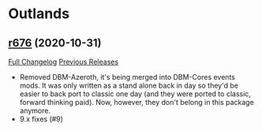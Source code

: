 # <DBM> Outlands

## [r676](https://github.com/DeadlyBossMods/DBM-BCVanilla/tree/r676) (2020-10-31)
[Full Changelog](https://github.com/DeadlyBossMods/DBM-BCVanilla/compare/r675...r676) [Previous Releases](https://github.com/DeadlyBossMods/DBM-BCVanilla/releases)

- Removed DBM-Azeroth, it's being merged into DBM-Cores events mods. It was only written as a stand alone back in day so they'd be easier to back port to classic one day (and they were ported to classic, forward thinking paid). Now, however, they don't belong in this package anymore.  
- 9.x fixes (#9)  
